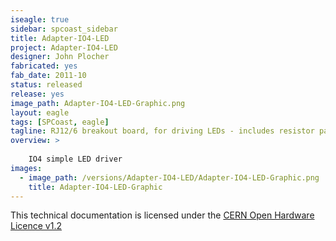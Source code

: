 ```yaml
---
iseagle: true
sidebar: spcoast_sidebar
title: Adapter-IO4-LED
project: Adapter-IO4-LED
designer: John Plocher
fabricated: yes
fab_date: 2011-10
status: released
release: yes
image_path: Adapter-IO4-LED-Graphic.png
layout: eagle
tags: [SPCoast, eagle]
tagline: RJ12/6 breakout board, for driving LEDs - includes resistor pack
overview: >
    
    IO4 simple LED driver
images:
  - image_path: /versions/Adapter-IO4-LED/Adapter-IO4-LED-Graphic.png
    title: Adapter-IO4-LED-Graphic
---
```



This technical documentation is licensed under the [CERN Open Hardware Licence v1.2](http://www.ohwr.org/attachments/2388/cern_ohl_v_1_2.txt)
